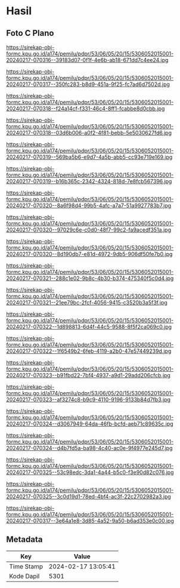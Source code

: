 # Hasil

## Foto C Plano

https://sirekap-obj-formc.kpu.go.id/a174/pemilu/pdpr/53/06/05/20/15/5306052015001-20240217-070316--39183d07-0f1f-4e6b-ab18-671dd7c4ee24.jpg

https://sirekap-obj-formc.kpu.go.id/a174/pemilu/pdpr/53/06/05/20/15/5306052015001-20240217-070317--350fc283-b8d9-451a-9f25-fc7ad6d7502d.jpg

https://sirekap-obj-formc.kpu.go.id/a174/pemilu/pdpr/53/06/05/20/15/5306052015001-20240217-070318--f24a14cf-f331-46c4-8ff1-fcabbe8d0cbb.jpg

https://sirekap-obj-formc.kpu.go.id/a174/pemilu/pdpr/53/06/05/20/15/5306052015001-20240217-070318--03d6b006-a0f2-4f81-bebb-5e5030627fd6.jpg

https://sirekap-obj-formc.kpu.go.id/a174/pemilu/pdpr/53/06/05/20/15/5306052015001-20240217-070319--569ba5b6-e9d7-4a5b-abb5-cc93e719e169.jpg

https://sirekap-obj-formc.kpu.go.id/a174/pemilu/pdpr/53/06/05/20/15/5306052015001-20240217-070319--b16b365c-2342-4324-818d-7e8fcb567396.jpg

https://sirekap-obj-formc.kpu.go.id/a174/pemilu/pdpr/53/06/05/20/15/5306052015001-20240217-070320--8a6f98d4-99b5-4afc-a7a7-51a9927783b7.jpg

https://sirekap-obj-formc.kpu.go.id/a174/pemilu/pdpr/53/06/05/20/15/5306052015001-20240217-070320--97029c6e-c0d0-48f7-99c2-fa9acedf351a.jpg

https://sirekap-obj-formc.kpu.go.id/a174/pemilu/pdpr/53/06/05/20/15/5306052015001-20240217-070320--8d190db7-e81d-4972-9db5-906df50fe7b0.jpg

https://sirekap-obj-formc.kpu.go.id/a174/pemilu/pdpr/53/06/05/20/15/5306052015001-20240217-070321--288c1e02-9b8c-4b30-b374-475340f5c0d4.jpg

https://sirekap-obj-formc.kpu.go.id/a174/pemilu/pdpr/53/06/05/20/15/5306052015001-20240217-070321--21ee79bc-2fcf-4056-9415-c3520b3a5f3f.jpg

https://sirekap-obj-formc.kpu.go.id/a174/pemilu/pdpr/53/06/05/20/15/5306052015001-20240217-070322--1d898813-6d4f-44c5-9588-8f5f2ca069c0.jpg

https://sirekap-obj-formc.kpu.go.id/a174/pemilu/pdpr/53/06/05/20/15/5306052015001-20240217-070322--1f6549b2-6feb-4119-a2b0-47e57449239d.jpg

https://sirekap-obj-formc.kpu.go.id/a174/pemilu/pdpr/53/06/05/20/15/5306052015001-20240217-070323--b91fbd22-7bf4-4937-a9d1-29add206cfcb.jpg

https://sirekap-obj-formc.kpu.go.id/a174/pemilu/pdpr/53/06/05/20/15/5306052015001-20240217-070323--af3274c8-b9c9-4110-9196-9133b84d7fb3.jpg

https://sirekap-obj-formc.kpu.go.id/a174/pemilu/pdpr/53/06/05/20/15/5306052015001-20240217-070324--d3067949-64da-46fb-bcfd-aeb71c89635c.jpg

https://sirekap-obj-formc.kpu.go.id/a174/pemilu/pdpr/53/06/05/20/15/5306052015001-20240217-070324--d4b7fd5a-ba98-4c40-ac0e-9f4977e245d7.jpg

https://sirekap-obj-formc.kpu.go.id/a174/pemilu/pdpr/53/06/05/20/15/5306052015001-20240217-070325--53c98edc-3da1-4a44-b5c0-f3e90d82c076.jpg

https://sirekap-obj-formc.kpu.go.id/a174/pemilu/pdpr/53/06/05/20/15/5306052015001-20240217-070325--3c0d19d1-78ed-4bf4-ac3f-22c2702982a3.jpg

https://sirekap-obj-formc.kpu.go.id/a174/pemilu/pdpr/53/06/05/20/15/5306052015001-20240217-070317--3e64a1e8-3d85-4a52-9a50-b6ad353e0c00.jpg


## Metadata

| Key        | Value               |
| ---------- | ------------------- |
| Time Stamp | 2024-02-17 13:05:41 |
| Kode Dapil | 5301                |



